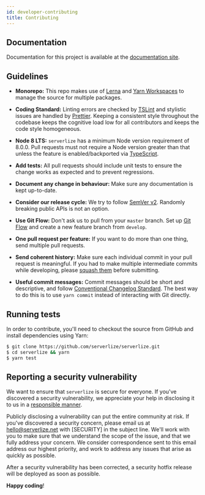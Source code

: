```yaml
---
id: developer-contributing
title: Contributing
---
```


## Documentation

Documentation for this project is available at the
[documentation site][link-docs].

## Guidelines

- **Monorepo:** This repo makes use of [Lerna][link-lerna] and
  [Yarn Workspaces][link-yarn-workspaces] to manage the source for multiple
  packages.

- **Coding Standard:** Linting errors are checked by [TSLint][link-tslint] and
  stylistic issues are handled by [Prettier][link-prettier]. Keeping a
  consistent style throughout the codebase keeps the cognitive load low for all
  contributors and keeps the code style homogeneous.

- **Node 8 LTS:** `serverlize` has a minimum Node version requirement of 8.0.0.
  Pull requests must not require a Node version greater than that unless the
  feature is enabled/backported via [TypeScript][link-typescript].

- **Add tests:** All pull requests should include unit tests to ensure the
  change works as expected and to prevent regressions.

- **Document any change in behaviour:** Make sure any documentation is kept
  up-to-date.

- **Consider our release cycle:** We try to follow [SemVer v2][link-semver].
  Randomly breaking public APIs is not an option.

- **Use Git Flow:** Don't ask us to pull from your `master` branch. Set up
  [Git Flow][link-git-flow] and create a new feature branch from `develop`.

- **One pull request per feature:** If you want to do more than one thing, send
  multiple pull requests.

- **Send coherent history:** Make sure each individual commit in your pull
  request is meaningful. If you had to make multiple intermediate commits while
  developing, please [squash them][link-git-rewrite] before submitting.

- **Useful commit messages:** Commit messages should be short and descriptive,
  and follow [Conventional Changelog Standard][link-conventional-changelog].
  The best way to do this is to use `yarn commit` instead of interacting with
  Git directly.

## Running tests

In order to contribute, you'll need to checkout the source from GitHub and
install dependencies using Yarn:

``` bash
$ git clone https://github.com/serverlize/serverlize.git
$ cd serverlize && yarn
$ yarn test
```

## Reporting a security vulnerability

We want to ensure that `serverlize` is secure for everyone. If you've
discovered a security vulnerability, we appreciate your help in disclosing it
to us in a [responsible manner][link-responsible-disclosure].

Publicly disclosing a vulnerability can put the entire community at risk. If
you've discovered a security concern, please email us at hello@serverlize.net
with [SECURITY] in the subject line. We'll work with you to make sure that we
understand the scope of the issue, and that we fully address your concern. We
consider correspondence sent to this email address our highest priority, and
work to address any issues that arise as quickly as possible.

After a security vulnerability has been corrected, a security hotfix release
will be deployed as soon as possible.

**Happy coding**!

[link-docs]: http://serverlize.github.io
[link-lerna]: https://lernajs.io/
[link-yarn-workspaces]: https://yarnpkg.com/blog/2017/08/02/introducing-workspaces/
[link-tslint]: https://palantir.github.io/tslint/
[link-prettier]: https://prettier.io/
[link-typescript]: https://www.typescriptlang.org/
[link-semver]: http://semver.org/
[link-git-flow]: http://nvie.com/posts/a-successful-git-branching-model/
[link-git-rewrite]: http://www.git-scm.com/book/en/v2/Git-Tools-Rewriting-History#Changing-Multiple-Commit-Messages
[link-conventional-changelog]: https://github.com/conventional-changelog/conventional-changelog
[link-responsible-disclosure]: http://en.wikipedia.org/wiki/Responsible_disclosure
